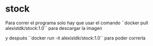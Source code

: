 # stock
Para correr el programa solo hay que usar el comando ´<addr>´docker pull alexistdk/stock:1.0´<addr>´ para descargar la imagen 

y después ´<addr>´docker run -it alexistdk/stock:1.0´<addr>´ para poder correrla
